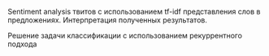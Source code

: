 Sentiment analysis твитов с использованием tf-idf представления слов в предложениях. Интерпретация полученных результатов. 

Решение задачи классификации с использованием рекуррентного подхода
